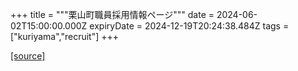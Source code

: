 +++
title = """栗山町職員採用情報ページ"""
date = 2024-06-02T15:00:00.000Z
expiryDate = 2024-12-19T20:24:38.484Z
tags = ["kuriyama","recruit"]
+++


[[source]](https://www.town.kuriyama.hokkaido.jp/site/saiyou/)
